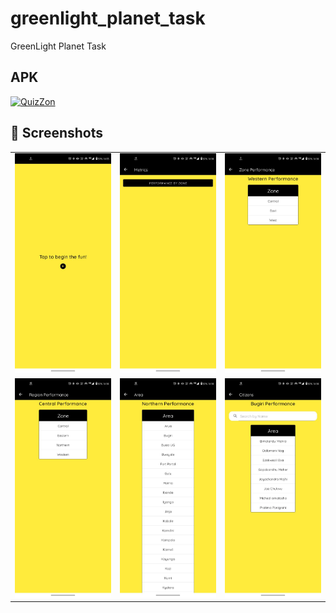 # greenlight_planet_task
GreenLight Planet Task

## APK 
[![QuizZon](https://img.shields.io/badge/✅-APK-green.svg?style=for-the-badge&logo=googleplay)](https://github.com/rohitjakhar/greenlight_planet_task/raw/master/app/build/intermediates/apk/debug/app-debug.apk)

## 📸 Screenshots

||||
|:----------------------------------------:|:-----------------------------------------:|:-----------------------------------------: |
| ![](media/p1.jpg) | ![](media/p2.jpg) | ![](media/p3.jpg) |
| ![](media/p4.jpg)  | ![](media/p5.jpg) | ![](media/p6.jpg)    |
